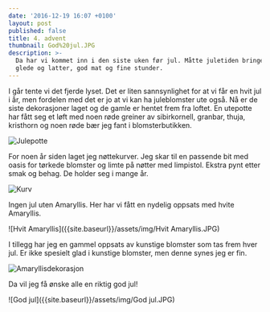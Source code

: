 ```yaml
---
date: '2016-12-19 16:07 +0100'
layout: post
published: false
title: 4. advent
thumbnail: God%20jul.JPG
description: >-
  Da har vi kommet inn i den siste uken før jul. Måtte juletiden bringe dere
  glede og latter, god mat og fine stunder.
---
```


I går tente vi det fjerde lyset. Det er liten sannsynlighet for at vi får en hvit jul i år, men fordelen med det er jo at vi kan ha juleblomster ute også. Nå er de siste dekorasjoner laget og de gamle er hentet frem fra loftet.  En utepotte har fått seg et løft med noen røde greiner av sibirkornell, granbar, thuja, kristhorn og noen røde bær jeg fant i blomsterbutikken.

![Julepotte]({{site.baseurl}}/assets/img/Julepotte.JPG)

For noen år siden laget jeg nøttekurver. Jeg skar til en passende bit med oasis for tørkede blomster og limte på nøtter med limpistol. Ekstra pynt etter smak og behag. De holder seg i mange år. 

![Kurv]({{site.baseurl}}/assets/img/Kurv.JPG)

Ingen jul uten Amaryllis. Her har vi fått en nydelig oppsats med hvite Amaryllis. 

![Hvit Amaryllis]({{site.baseurl}}/assets/img/Hvit Amaryllis.JPG)

I tillegg har jeg en gammel oppsats av kunstige blomster som tas frem hver jul. Er ikke spesielt glad i kunstige blomster, men denne synes jeg er fin. 

![Amaryllisdekorasjon]({{site.baseurl}}/assets/img/Amaryllisdekorasjon.JPG)

Da vil jeg få ønske alle en riktig god jul!

![God jul]({{site.baseurl}}/assets/img/God jul.JPG)



